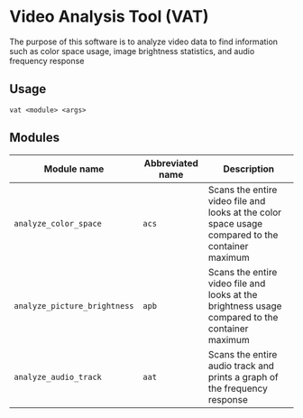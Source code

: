 # Video Analysis Tool (VAT)

The purpose of this software is to analyze video data to find information such as color space usage, image brightness statistics, and audio frequency response

## Usage
`vat <module> <args>`

## Modules
| Module name | Abbreviated name | Description |
| --------- | ---------------- | ----------- |
| `analyze_color_space` | `acs` | Scans the entire video file and looks at the color space usage compared to the container maximum |
| `analyze_picture_brightness` | `apb` | Scans the entire video file and looks at the brightness usage compared to the container maximum |
| `analyze_audio_track` | `aat` | Scans the entire audio track and prints a graph of the frequency response |

